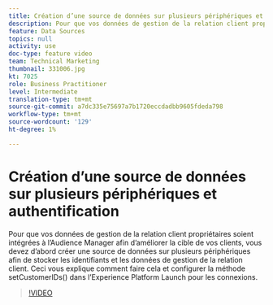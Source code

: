 ```yaml
---
title: Création d’une source de données sur plusieurs périphériques et authentification
description: Pour que vos données de gestion de la relation client propriétaires soient intégrées à l’Audience Manager afin d’améliorer la cible de vos clients, vous devez d’abord créer une source de données sur plusieurs périphériques afin de stocker les identifiants et les données de gestion de la relation client. Vous pouvez ainsi configurer la méthode setCustomerIDs() dans Launch pour les connexions.
feature: Data Sources
topics: null
activity: use
doc-type: feature video
team: Technical Marketing
thumbnail: 331006.jpg
kt: 7025
role: Business Practitioner
level: Intermediate
translation-type: tm+mt
source-git-commit: a7dc335e75697a7b1720eccdadbb9605fdeda798
workflow-type: tm+mt
source-wordcount: '129'
ht-degree: 1%

---
```



# Création d’une source de données sur plusieurs périphériques et authentification

Pour que vos données de gestion de la relation client propriétaires soient intégrées à l’Audience Manager afin d’améliorer la cible de vos clients, vous devez d’abord créer une source de données sur plusieurs périphériques afin de stocker les identifiants et les données de gestion de la relation client. Ceci vous explique comment faire cela et configurer la méthode setCustomerIDs() dans l’Experience Platform Launch pour les connexions.

>[!VIDEO](https://video.tv.adobe.com/v/331006/?quality=12&learn=on)
